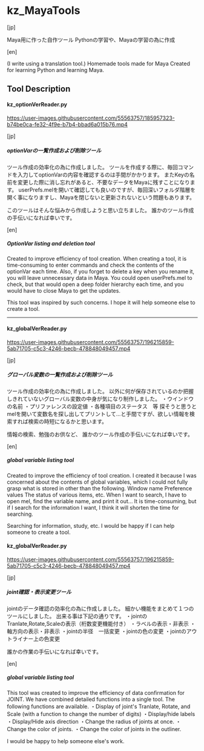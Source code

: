 # kz_MayaTools
[jp]

Maya用に作った自作ツール
Pythonの学習や、Mayaの学習の為に作成

[en]

(I write using a translation tool.)
Homemade tools made for Maya
Created for learning Python and learning Maya.


## Tool Description
#### kz_optionVerReader.py
https://user-images.githubusercontent.com/55563757/185957323-b74be0ca-fe32-4f9e-b7b4-bbad6a015b76.mp4

[jp]

##### optionVarの一覧作成および削除ツール

ツール作成の効率化の為に作成しました。
ツールを作成する際に、毎回コマンドを入力してoptionVarの内容を確認するのは手間がかかります。
またKeyの名前を変更した際に消し忘れがあると、不要なデータをMayaに残すことになります。
userPrefs.melを開いて確認しても良いのですが、毎回深いフォルダ階層を開く事になりますし、Mayaを閉じないと更新されないという問題もあります。

このツールはそんな悩みから作成しようと思い立ちました。
誰かのツール作成の手伝いになれば幸いです。

[en]

##### OptionVar listing and deletion tool

Created to improve efficiency of tool creation.
When creating a tool, it is time-consuming to enter commands and check the contents of the optionVar each time.
Also, if you forget to delete a key when you rename it, you will leave unnecessary data in Maya.
You could open userPrefs.mel to check, but that would open a deep folder hierarchy each time, and you would have to close Maya to get the updates.

This tool was inspired by such concerns.
I hope it will help someone else to create a tool.

---

#### kz_globalVerReader.py
https://user-images.githubusercontent.com/55563757/196215859-5ab71705-c5c3-4246-becb-478848049457.mp4



[jp]

##### グローバル変数の一覧作成および削除ツール

ツール作成の効率化の為に作成しました。
以外に何が保存されているのか把握しきれていないグローバル変数の中身が気になり制作しました。
・ウインドウの名前
・プリファレンスの設定値
・各種項目のステータス　等
探そうと思うとmelを開いて変数名を探し出してプリントして…と手間ですが、欲しい情報を検索すれば検索の時短になるかと思います。

情報の検索、勉強のお供など、
誰かのツール作成の手伝いになれば幸いです。

[en]

##### global variable listing tool

Created to improve the efficiency of tool creation.
I created it because I was concerned about the contents of global variables, which I could not fully grasp what is stored in other than the following.
Window name
Preference values
The status of various items, etc.
When I want to search, I have to open mel, find the variable name, and print it out... It is time-consuming, but if I search for the information I want, I think it will shorten the time for searching.

Searching for information, study, etc.
I would be happy if I can help someone to create a tool.


#### kz_globalVerReader.py
https://user-images.githubusercontent.com/55563757/196215859-5ab71705-c5c3-4246-becb-478848049457.mp4



[jp]

##### joint確認・表示変更ツール

jointのデータ確認の効率化の為に作成しました。
細かい機能をまとめて１つのツールにしました。
出来る事は下記の通りです。
・jointのTranlate,Rotate,Scaleの表示（桁数変更機能付き）
・ラベルの表示・非表示
・軸方向の表示・非表示
・jointの半径　一括変更
・jointの色の変更
・jointのアウトライナー上の色変更

誰かの作業の手伝いになれば幸いです。

[en]

##### global variable listing tool

This tool was created to improve the efficiency of data confirmation for JOINT.
We have combined detailed functions into a single tool.
The following functions are available.
・Display of joint's Tranlate, Rotate, and Scale (with a function to change the number of digits)
・Display/hide labels
・Display/Hide axis direction
・Change the radius of joints at once.
・Change the color of joints.
・Change the color of joints in the outliner.

I would be happy to help someone else's work.
